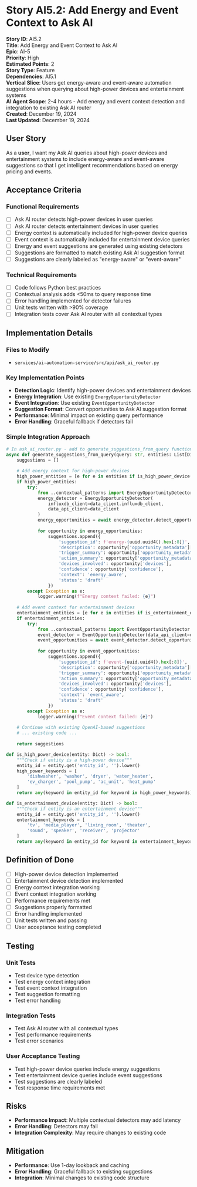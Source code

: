 # Story AI5.2: Add Energy and Event Context to Ask AI

**Story ID**: AI5.2  
**Title**: Add Energy and Event Context to Ask AI  
**Epic**: AI-5  
**Priority**: High  
**Estimated Points**: 2  
**Story Type**: Feature  
**Dependencies**: AI5.1  
**Vertical Slice**: Users get energy-aware and event-aware automation suggestions when querying about high-power devices and entertainment systems  
**AI Agent Scope**: 2-4 hours - Add energy and event context detection and integration to existing Ask AI router  
**Created**: December 19, 2024  
**Last Updated**: December 19, 2024  

## User Story

As a **user**, I want my Ask AI queries about high-power devices and entertainment systems to include energy-aware and event-aware suggestions so that I get intelligent recommendations based on energy pricing and events.

## Acceptance Criteria

### Functional Requirements
- [ ] Ask AI router detects high-power devices in user queries
- [ ] Ask AI router detects entertainment devices in user queries
- [ ] Energy context is automatically included for high-power device queries
- [ ] Event context is automatically included for entertainment device queries
- [ ] Energy and event suggestions are generated using existing detectors
- [ ] Suggestions are formatted to match existing Ask AI suggestion format
- [ ] Suggestions are clearly labeled as "energy-aware" or "event-aware"

### Technical Requirements
- [ ] Code follows Python best practices
- [ ] Contextual analysis adds <50ms to query response time
- [ ] Error handling implemented for detector failures
- [ ] Unit tests written with >90% coverage
- [ ] Integration tests cover Ask AI router with all contextual types

## Implementation Details

### Files to Modify
- `services/ai-automation-service/src/api/ask_ai_router.py`

### Key Implementation Points
- **Detection Logic**: Identify high-power devices and entertainment devices
- **Energy Integration**: Use existing `EnergyOpportunityDetector`
- **Event Integration**: Use existing `EventOpportunityDetector`
- **Suggestion Format**: Convert opportunities to Ask AI suggestion format
- **Performance**: Minimal impact on existing query performance
- **Error Handling**: Graceful fallback if detectors fail

### Simple Integration Approach
```python
# In ask_ai_router.py - add to generate_suggestions_from_query function
async def generate_suggestions_from_query(query: str, entities: List[Dict], user_id: str):
    suggestions = []
    
    # Add energy context for high-power devices
    high_power_entities = [e for e in entities if is_high_power_device(e)]
    if high_power_entities:
        try:
            from ..contextual_patterns import EnergyOpportunityDetector
            energy_detector = EnergyOpportunityDetector(
                influxdb_client=data_client.influxdb_client,
                data_api_client=data_client
            )
            energy_opportunities = await energy_detector.detect_opportunities()
            
            for opportunity in energy_opportunities:
                suggestions.append({
                    'suggestion_id': f'energy-{uuid.uuid4().hex[:8]}',
                    'description': opportunity['opportunity_metadata']['rationale'],
                    'trigger_summary': opportunity['opportunity_metadata']['trigger_name'],
                    'action_summary': opportunity['opportunity_metadata']['suggested_action'],
                    'devices_involved': opportunity['devices'],
                    'confidence': opportunity['confidence'],
                    'context': 'energy_aware',
                    'status': 'draft'
                })
        except Exception as e:
            logger.warning(f"Energy context failed: {e}")
    
    # Add event context for entertainment devices
    entertainment_entities = [e for e in entities if is_entertainment_device(e)]
    if entertainment_entities:
        try:
            from ..contextual_patterns import EventOpportunityDetector
            event_detector = EventOpportunityDetector(data_api_client=data_client)
            event_opportunities = await event_detector.detect_opportunities()
            
            for opportunity in event_opportunities:
                suggestions.append({
                    'suggestion_id': f'event-{uuid.uuid4().hex[:8]}',
                    'description': opportunity['opportunity_metadata']['rationale'],
                    'trigger_summary': opportunity['opportunity_metadata']['trigger_name'],
                    'action_summary': opportunity['opportunity_metadata']['suggested_action'],
                    'devices_involved': opportunity['devices'],
                    'confidence': opportunity['confidence'],
                    'context': 'event_aware',
                    'status': 'draft'
                })
        except Exception as e:
            logger.warning(f"Event context failed: {e}")
    
    # Continue with existing OpenAI-based suggestions
    # ... existing code ...
    
    return suggestions

def is_high_power_device(entity: Dict) -> bool:
    """Check if entity is a high-power device"""
    entity_id = entity.get('entity_id', '').lower()
    high_power_keywords = [
        'dishwasher', 'washer', 'dryer', 'water_heater',
        'ev_charger', 'pool_pump', 'ac_unit', 'heat_pump'
    ]
    return any(keyword in entity_id for keyword in high_power_keywords)

def is_entertainment_device(entity: Dict) -> bool:
    """Check if entity is an entertainment device"""
    entity_id = entity.get('entity_id', '').lower()
    entertainment_keywords = [
        'tv', 'media_player', 'living_room', 'theater',
        'sound', 'speaker', 'receiver', 'projector'
    ]
    return any(keyword in entity_id for keyword in entertainment_keywords)
```

## Definition of Done

- [ ] High-power device detection implemented
- [ ] Entertainment device detection implemented
- [ ] Energy context integration working
- [ ] Event context integration working
- [ ] Performance requirements met
- [ ] Suggestions properly formatted
- [ ] Error handling implemented
- [ ] Unit tests written and passing
- [ ] User acceptance testing completed

## Testing

### Unit Tests
- Test device type detection
- Test energy context integration
- Test event context integration
- Test suggestion formatting
- Test error handling

### Integration Tests
- Test Ask AI router with all contextual types
- Test performance requirements
- Test error scenarios

### User Acceptance Testing
- Test high-power device queries include energy suggestions
- Test entertainment device queries include event suggestions
- Test suggestions are clearly labeled
- Test response time requirements met

## Risks

- **Performance Impact**: Multiple contextual detectors may add latency
- **Error Handling**: Detectors may fail
- **Integration Complexity**: May require changes to existing code

## Mitigation

- **Performance**: Use 1-day lookback and caching
- **Error Handling**: Graceful fallback to existing suggestions
- **Integration**: Minimal changes to existing code structure
